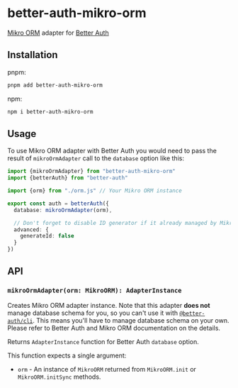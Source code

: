 # better-auth-mikro-orm

[Mikro ORM](https://mikro-orm.io/) adapter for [Better Auth](https://www.better-auth.com/)

## Installation

pnpm:

```sh
pnpm add better-auth-mikro-orm
```

npm:

```sh
npm i better-auth-mikro-orm
```

## Usage

To use Mikro ORM adapter with Better Auth you would need to pass the result of `mikroOrmAdapter` call to the `database` option like this:

```ts
import {mikroOrmAdapter} from "better-auth-mikro-orm"
import {betterAuth} from "better-auth"

import {orm} from "./orm.js" // Your Mikro ORM instance

export const auth = betterAuth({
  database: mikroOrmAdapter(orm),

  // Don't forget to disable ID generator if it already managed by Mikro ORM:
  advanced: {
    generateId: false
  }
})
```

## API

### `mikroOrmAdapter(orm: MikroORM): AdapterInstance`

Creates Mikro ORM adapter instance. Note that this adapter **does not** manage database schema for you, so you can't use it with [`@better-auth/cli`](https://www.better-auth.com/docs/concepts/cli).
This means you'll have to manage database schema on your own.
Please refer to Better Auth and Mikro ORM documentation on the details.

Returns `AdapterInstance` function for Better Auth `database` option.

This function expects a single argument:

* `orm` - An instance of `MikroORM` returned from `MikroORM.init` or `MikroORM.initSync` methods.
